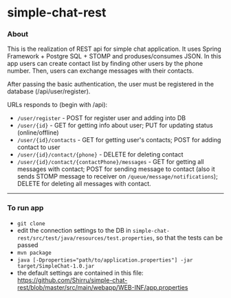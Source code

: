 # simple-chat-rest
### About
This is the realization of REST api for simple chat application. It uses Spring Framework + Postgre SQL + STOMP and
produses/consumes JSON.
In this app users can create contact list by finding other users by the phone number. Then, users can exchange messages
with their contacts.

After passing the basic authentication, the user must be registered in the database (/api/user/register).

URLs responds to (begin with /api):
- `/user/register` - POST for register user and adding into DB
- `/user/{id}` - GET for getting info about user; PUT for updating status (online/offline)
- `/user/{id}/contacts` - GET for getting user's contacts; POST for adding contact to user
- `/user/{id}/contact/{phone}` - DELETE for deleting contact
- `/user/{id}/contact/{contactPhone}/messages` - GET for getting all messages with contact; POST for sending message to contact (also it sends STOMP message to receiver on `/queue/message/notifications`); DELETE for deleting all messages with contact.

<hr>

### To run app
- `git clone`
- edit the connection settings to the DB in `simple-chat-rest/src/test/java/resources/test.properties`, so that the tests can be passed
- `mvn package`
- `java [-Dproperties="path/to/application.properties"] -jar target/SimpleChat-1.0.jar`
- the default settings are contained in this file: https://github.com/Shirru/simple-chat-rest/blob/master/src/main/webapp/WEB-INF/app.properties
